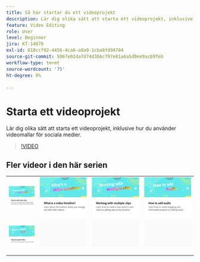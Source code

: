 ```yaml
---
title: Så här startar du ett videoprojekt
description: Lär dig olika sätt att starta ett videoprojekt, inklusive hur du använder videomallar i sociala medier
feature: Video Editing
role: User
level: Beginner
jira: KT-14870
exl-id: 818ccf92-4456-4ca6-a8a0-1cba8fd94784
source-git-commit: 5067e02da7d74d366c797e81a6a5d0ee9ac69feb
workflow-type: tm+mt
source-wordcount: '75'
ht-degree: 0%

---
```


# Starta ett videoprojekt

Lär dig olika sätt att starta ett videoprojekt, inklusive hur du använder videomallar för sociala medier.

>[!VIDEO](https://video.tv.adobe.com/v/3427070?quality=12&learn=on&hidetitle=true)

## Fler videor i den här serien

<table style="table-layout:fixed">
<tr>
  <td>
         <a href="add-video-clips.md">
            <img alt="Lägga till videoklipp" src="assets/add-video-clips.png" />
         </a>
   </td>
   <td>
         <a href="video-timeline.md">
            <img alt="Vad är en videotidslinje?" src="assets/video-timeline.png" />
         </a>
   </td>
   <td>
         <a href="multiple-clips.md">
            <img alt="Arbeta med flera klipp" src="assets/multiple-clips.png" />
         </a>
   </td>
   <td>
         <a href="add-audio-video.md">
            <img alt="Lägga till ljud" src="assets/add-audio-video.png" />
         </a>
   </td>
</tr>
<tr>
    <td>
         <a href="export-video.md">
            <img alt="Exportera video" src="assets/export-video.png" />
         </a>
   </td>
   <td>
    <img alt="Avgränsare" src="../assets/Gray_thumbnail.png" />
    <div>
    <br>
   </td>
   <td>
    <img alt="Avgränsare" src="../assets/Gray_thumbnail.png" />
    <div>
    <br>
   </td>
   <td>
    <img alt="Avgränsare" src="../assets/Gray_thumbnail.png" />
    <div>
    <br>
   </td>
</tr>
</table>
